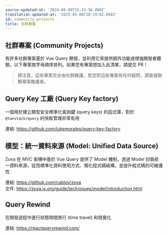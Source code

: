 ```yaml
---
source-updated-at: '2024-08-09T15:33:58.000Z'
translation-updated-at: '2025-05-08T20:19:02.058Z'
id: community-projects
title: 社群專案
---
```


## 社群專案 (Community Projects)

有許多社群專案基於 Vue Query 開發，並利用它來提供額外功能或增強開發者體驗。以下專案按字母順序排列。如果您有專案想加入此清單，請提交 PR！

> 請注意，這些專案完全由社群維護。若您對這些專案有任何疑問，請直接聯繫專案維護者。

## Query Key 工廠 (Query Key factory)

一個用於建立類型安全標準化查詢鍵 (query keys) 的函式庫，對於 `@tanstack/query` 的快取管理非常有用

連結: https://github.com/lukemorales/query-key-factory

## 模型：統一資料來源 (Model: Unified Data Source)

Zova 在 MVC 架構中基於 Vue Query 提供了 Model 機制，透過 Model 封裝統一資料來源，從而標準化資料使用方式、簡化程式碼結構，並提升程式碼的可維護性

連結: https://github.com/cabloy/zova  
文件: https://zova.js.org/guide/techniques/model/introduction.html

## Query Rewind

在開發過程中進行狀態時間旅行 (time travel) 和視覺化

連結: https://reactqueryrewind.com/

